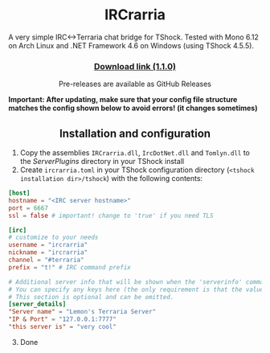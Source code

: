 <h1 align="center">IRCrarria</h1>
A very simple IRC<->Terraria chat bridge for TShock. Tested with Mono 6.12 on Arch Linux and .NET Framework 4.6 on Windows (using TShock 4.5.5).

[<h3 align="center">Download link (1.1.0)</h3>](https://files.catbox.moe/ngslal.zip)
<p align="center">Pre-releases are available as GitHub Releases</p>

**Important: After updating, make sure that your config file structure matches the config shown below to avoid errors! (it changes sometimes)**
<h2 align="center">Installation and configuration</h2>

1. Copy the assemblies `IRCrarria.dll`, `IrcDotNet.dll` and `Tomlyn.dll` to the *ServerPlugins* directory in your TShock install
2. Create `ircrarria.toml` in your TShock configuration directory (`<tshock installation dir>/tshock`) with the following contents:
```toml
[host]
hostname = "<IRC server hostname>"
port = 6667
ssl = false # important! change to 'true' if you need TLS

[irc]
# customize to your needs
username = "ircrarria"
nickname = "ircrarria"
channel = "#terraria"
prefix = "t!" # IRC command prefix

# Additional server info that will be shown when the 'serverinfo' command is used
# You can specify any keys here (the only requirement is that the value has to be a string)
# This section is optional and can be omitted.
[server_details]
"Server name" = "Lemon's Terraria Server"
"IP & Port" = "127.0.0.1:7777"
"this server is" = "very cool"
```
3. Done
